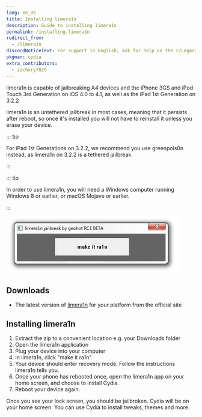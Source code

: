 ```yaml
---
lang: en_US
title: Installing limera1n
description: Guide to installing limera1n
permalink: /installing-limera1n
redirect_from:
  - /limerain
discordNoticeText: For support in English, ask for help on the r/LegacyJailbreak <a href="http://discord.legacyjailbreak.com/">Discord Server</a>.
pkgman: cydia
extra_contributors:
  - zachary7829
---
```


limera1n is capable of jailbreaking A4 devices and the iPhone 3GS and iPod Touch 3rd Generation on iOS 4.0 to 4.1, as well as the iPad 1st Generation on 3.2.2

limera1n is an untethered jailbreak in most cases, meaning that it persists after reboot, so once it's installed you will not have to reinstall it unless you erase your device. 

::: tip

For iPad 1st Generations on 3.2.2, we recommend you use <router-link to="/installing-greenpois0n">greenpois0n</router-link> instead, as limera1n on 3.2.2 is a tethered jailbreak.

:::

::: tip

In order to use limera1n, you will need a Windows computer running Windows 8 or earlier, or macOS Mojave or earlier.

:::

![A screenshot of limera1n](/assets/images/limera1n.jpeg)

## Downloads

- The latest version of [limera1n](http://limera1n.com/) for your platform from the official site

## Installing limera1n

1. Extract the zip to a convenient location e.g. your Downloads folder
2. Open the limera1n application
3. Plug your device into your computer
4. In limera1n, click "make it ra1n"
5. Your device should enter recovery mode. Follow the instructions limera1n tells you.
6. Once your phone has rebooted once, open the limera1n app on your home screen, and choose to install Cydia.
7. Reboot your device again.

Once you see your lock screen, you should be jailbroken. Cydia will be on your home screen. You can use Cydia to install <router-link to="/faq/#what-are-tweaks">tweaks</router-link>, themes and more.
